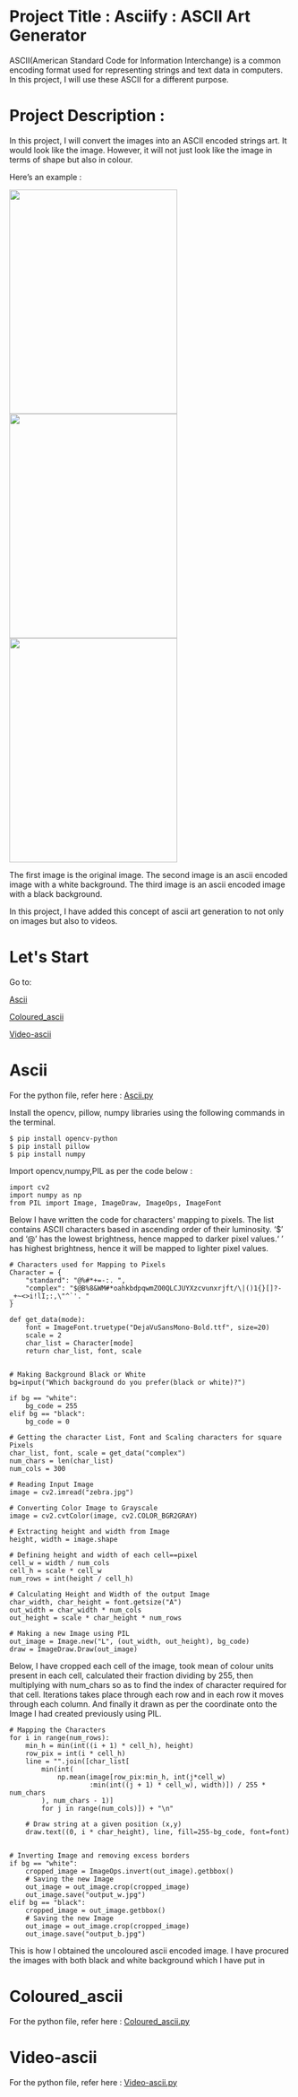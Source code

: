# Project Title : Asciify : ASCII Art Generator
ASCII(American Standard Code for Information Interchange) is a common encoding format used for representing strings and text data in computers.
In this project, I will use these ASCII for a different purpose.

# Project Description :
In this project, I will convert the images into an ASCII encoded strings art. It would look like the image. However, it will not just look like the image in terms of shape but also in colour.

Here’s an example :

<img src="https://user-images.githubusercontent.com/78922244/174453068-630a3934-5289-42d8-82af-5c5ff169487d.jpg" width="300" height="400"> <img src="https://user-images.githubusercontent.com/78922244/174453249-d71b534a-802e-4ca0-8e46-428613153331.jpg" width="300" height="400"> <img src="https://user-images.githubusercontent.com/78922244/174453076-58145cb8-6ffb-47e1-a7da-1d4648e5624e.jpg" width="300" height="400">

The first image is the original image.
The second image is an ascii encoded image with a white background.
The third image is an ascii encoded image with a black background.

In this project, I have added this concept of ascii art generation to not only on images but also to videos.

# Let's Start 
Go to:

[Ascii](https://github.com/Naman60902/ACM-Project/edit/main/README.md#asciipy)

[Coloured_ascii](https://github.com/Naman60902/ACM-Project/edit/main/README.md#coloured_asciipy)

[Video-ascii](https://github.com/Naman60902/ACM-Project/edit/main/README.md#video-asciipy)

# Ascii
For the python file, refer here : [Ascii.py](https://github.com/Naman60902/ACM-Project/blob/main/Ascii.py)

Install the opencv, pillow, numpy libraries using the following commands in the terminal.
```
$ pip install opencv-python
$ pip install pillow
$ pip install numpy
```
Import opencv,numpy,PIL as per the code below :
```
import cv2
import numpy as np
from PIL import Image, ImageDraw, ImageOps, ImageFont
```
Below I have written the code for characters' mapping to pixels. The list contains ASCII characters based in ascending order of their luminosity.
‘$’ and ‘@’ has the lowest brightness, hence mapped to darker pixel values.‘ ’ has highest brightness, hence it will be mapped to lighter pixel values.
```
# Characters used for Mapping to Pixels
Character = {
    "standard": "@%#*+=-:. ",
    "complex": "$@B%8&WM#*oahkbdpqwmZO0QLCJUYXzcvunxrjft/\|()1{}[]?-_+~<>i!lI;:,\"^`'. "
}
```
```
def get_data(mode):
    font = ImageFont.truetype("DejaVuSansMono-Bold.ttf", size=20)
    scale = 2
    char_list = Character[mode]
    return char_list, font, scale


# Making Background Black or White
bg=input("Which background do you prefer(black or white)?")

if bg == "white":
    bg_code = 255
elif bg == "black":
    bg_code = 0

# Getting the character List, Font and Scaling characters for square Pixels
char_list, font, scale = get_data("complex")
num_chars = len(char_list)
num_cols = 300

# Reading Input Image
image = cv2.imread("zebra.jpg")

# Converting Color Image to Grayscale
image = cv2.cvtColor(image, cv2.COLOR_BGR2GRAY)

# Extracting height and width from Image
height, width = image.shape

# Defining height and width of each cell==pixel
cell_w = width / num_cols
cell_h = scale * cell_w
num_rows = int(height / cell_h)

# Calculating Height and Width of the output Image
char_width, char_height = font.getsize("A")
out_width = char_width * num_cols
out_height = scale * char_height * num_rows

# Making a new Image using PIL
out_image = Image.new("L", (out_width, out_height), bg_code)
draw = ImageDraw.Draw(out_image)
```
Below, I have cropped each cell of the image, took mean of colour units present in each cell, calculated their fraction dividing by 255, then multiplying with num_chars so as to find the index of character required for that cell. Iterations takes place through each row and in each row it moves through each column. And finally it drawn as per the coordinate onto the Image I had created previously using PIL.
```
# Mapping the Characters
for i in range(num_rows):
    min_h = min(int((i + 1) * cell_h), height)
    row_pix = int(i * cell_h)
    line = "".join([char_list[
        min(int(
            np.mean(image[row_pix:min_h, int(j*cell_w)
                    :min(int((j + 1) * cell_w), width)]) / 255 * num_chars
        ), num_chars - 1)]
        for j in range(num_cols)]) + "\n"

    # Draw string at a given position (x,y)
    draw.text((0, i * char_height), line, fill=255-bg_code, font=font)


# Inverting Image and removing excess borders
if bg == "white":
    cropped_image = ImageOps.invert(out_image).getbbox()
    # Saving the new Image
    out_image = out_image.crop(cropped_image)
    out_image.save("output_w.jpg")
elif bg == "black":
    cropped_image = out_image.getbbox()
    # Saving the new Image
    out_image = out_image.crop(cropped_image)
    out_image.save("output_b.jpg")
```
This is how I obtained the uncoloured ascii encoded image. I have procured the images with both black and white background which I have put in 
# Coloured_ascii
For the python file, refer here : [Coloured_ascii.py](https://github.com/Naman60902/ACM-Project/blob/main/Coloured_ascii.py)

# Video-ascii
For the python file, refer here : [Video-ascii.py](https://github.com/Naman60902/ACM-Project/blob/main/Video-ascii.py)



